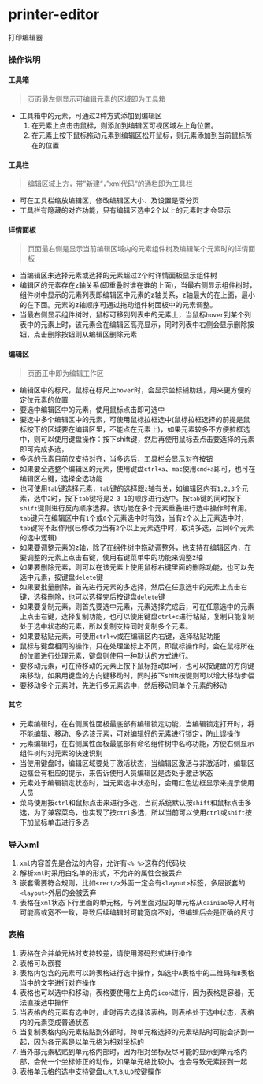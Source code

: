# printer-editor
打印编辑器

### 操作说明
####  工具箱
> 页面最左侧显示可编辑元素的区域即为工具箱
* 工具箱中的元素，可通过2种方式添加到编辑区
   1.  在元素上点击击鼠标，则添加到编辑区可视区域左上角位置。
   2. 在元素上按下鼠标拖动元素到编辑区松开鼠标，则元素添加到当前鼠标所在的位置

#### 工具栏
> 编辑区域上方，带”新建“，”xml代码“的通栏即为工具栏
* 可在工具栏缩放编辑区，修改编辑区大小、及设置是否分页
* 工具栏有隐藏的对齐功能，只有编辑区选中2个以上的元素时才会显示

#### 详情面板
> 页面最右侧是显示当前编辑区域内的元素组件树及编辑某个元素时的详情面板
* 当编辑区未选择元素或选择的元素超过2个时详情面板显示组件树
* 编辑区的元素存在z轴关系(即重叠时谁在谁的上面)，当最右侧显示组件树时，组件树中显示的元素列表即编辑区中元素的z轴关系，z轴最大的在上面，最小的在下面。元素的z轴顺序可通过拖动组件树面板中的元素调整。
* 当最右侧显示组件树时，鼠标可移到列表中的元素上，当鼠标`hover`到某个列表中的元素上时，该元素会在编辑区高亮显示，同时列表中右侧会显示删除按钮，点击删除按钮则从编辑区删除元素

#### 编辑区
> 页面正中即为编辑工作区
* 编辑区中的标尺，鼠标在标尺上`hover`时，会显示坐标辅助线，用来更方便的定位元素的位置
* 要选中编辑区中的元素，使用鼠标点击即可选中
* 要选中多个编辑区中的元素，可使用鼠标拉框选中(鼠标拉框选择的前提是鼠标按下的区域要在编辑区里，不能点在元素上)，如果元素较多不方便拉框选中，则可以使用键盘操作：按下shift键，然后再使用鼠标去点击要选择的元素即可完成多选，
* 多选的元素目前仅支持对齐，当多选后，工具栏会显示对齐按钮
* 如果要全选整个编辑区的元素，使用键盘`ctrl+a`、`mac`使用`cmd+a`即可，也可在编辑区右键，选择全选功能
* 也可使用`tab`键选择元素，`tab`键的选择跟`z`轴有关，如编辑区内有`1,2,3`个元素，选中`2`时，按下`tab`键将是`2-3-1`的顺序进行选中。按`tab`键的同时按下`shift`键则进行反向顺序选择。该功能在多个元素重叠进行选中操作时有用。`tab`键只在编辑区中有`1`个或`0`个元素选中时有效，当有`2`个以上元素选中时，`tab`键将不起作用(已修改为当有`2`个以上元素选中时，取消多选，后同`0`个元素的选中逻辑)
* 如果要调整元素的z轴，除了在组件树中拖动调整外，也支持在编辑区内，在要调整的元素上点击右键，使用右键菜单中的功能来调整z轴
* 如果要删除元素，则可以在该元素上使用鼠标右键里面的删除功能，也可以先选中元素，按键盘`delete`键
* 如果要批量删除，首先进行元素的多选择，然后在任意选中的元素上点击右键，选择删除，也可以选择完后按键盘`delete`键
* 如果要复制元素，则首先要选中元素，元素选择完成后，可在任意选中的元素上点击右键，选择复制功能，也可以使用键盘`ctrl+c`进行粘贴，复制只能复制处于选中状态的元素，所以复制支持同时复制多个元素。
* 如果要粘贴元素，可使用`ctrl+v`或在编辑区内右键，选择粘贴功能
* 鼠标与键盘相同的操作，只在处理坐标上不同，即鼠标操作时，会在鼠标所在的位置进行处理元素，键盘则使用一种默认的方式进行。
* 要移动元素，可在待移动的元素上按下鼠标拖动即可，也可以按键盘的方向键来移动，如果用键盘的方向键移动时，同时按下shift按键则可以增大移动步幅
* 要移动多个元素时，先进行多元素选中，然后移动同单个元素的移动

#### 其它
* 元素编辑时，在右侧属性面板最底部有编辑锁定功能，当编辑锁定打开时，将不能编辑、移动、多选该元素，可对编辑好的元素进行锁定，防止误操作
* 元素编辑时，在右侧属性面板最底部有命名组件树中名称功能，方便右侧显示组件树时对元素的快速识别
* 当使用键盘时，编辑区域要处于激活状态，当编辑区激活与非激活时，编辑区边框会有相应的提示，来告诉使用人员编辑区是否处于激活状态
* 元素处于编辑锁定状态时，当元素选中状态时，会用红色边框显示来提示使用人员
* 菜鸟使用按`ctrl`和鼠标点击来进行多选，当前系统默认按`shift`和鼠标点击多选，为了兼容菜鸟，也实现了按`ctrl`多选，所以当前可以使用`ctrl`或`shift`按下加鼠标单击进行多选


### 导入xml
1. `xml`内容首先是合法的内容，允许有`<% %>`这样的代码块
2. 解析`xml`时采用白名单的形式，不允许的属性会被丢弃
3. 嵌套需要符合规则，比如`<rect/>`外面一定会有`<layout>`标签，多层嵌套的`<layout>`外层的会被丢弃
4. 表格在`xml`状态下行里面的单元格，与列里面对应的单元格从`cainiao`导入时有可能高或宽不一致，导致后续编辑时可能宽度不对，但编辑后会是正确的尺寸

### 表格
1. 表格在合并单元格时支持较差，请使用源码形式进行操作
2. 表格可以嵌套
3. 表格内包含的元素可以跨表格进行选中操作，如选中`A`表格中的二维码和`B`表格当中的文字进行对齐操作
4. 表格也可以选中和移动，表格要使用左上角的`icon`进行，因为表格是容器，无法直接选中操作
5. 当表格内的元素有选中时，此时再去选择该表格，则表格处于选中状态，表格内的元素变成普通状态
6. 当复制表格内的元素粘贴到外部时，跨单元格选择的元素粘贴时可能会挤到一起，因为各元素是以单元格为相对坐标的
7. 当外部元素粘贴到单元格内部时，因为相对坐标及尽可能的显示到单元格内部，会做一个坐标修正的动作，如果单元格比较小，也会导致元素挤到一起
8. 表格单元格的选中支持键盘`L`,`R`,`T`,`B`,`U`,`D`按键操作